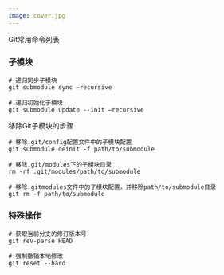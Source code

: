 ```yaml
---
image: cover.jpg
---
```


Git常用命令列表

### 子模块

```shell
# 递归同步子模块
git submodule sync —recursive 

# 递归初始化子模块
git submodule update --init —recursive
```

移除Git子模块的步骤

```shell
# 移除.git/config配置文件中的子模块配置
git submodule deinit -f path/to/submodule

# 移除.git/modules下的子模块目录
rm -rf .git/modules/path/to/submodule

# 移除.gitmodules文件中的子模块配置，并移除path/to/submodule目录
git rm -f path/to/submodule
```

### 特殊操作

```shell
# 获取当前分支的修订版本号
git rev-parse HEAD

# 强制撤销本地修改
git reset --hard
```

